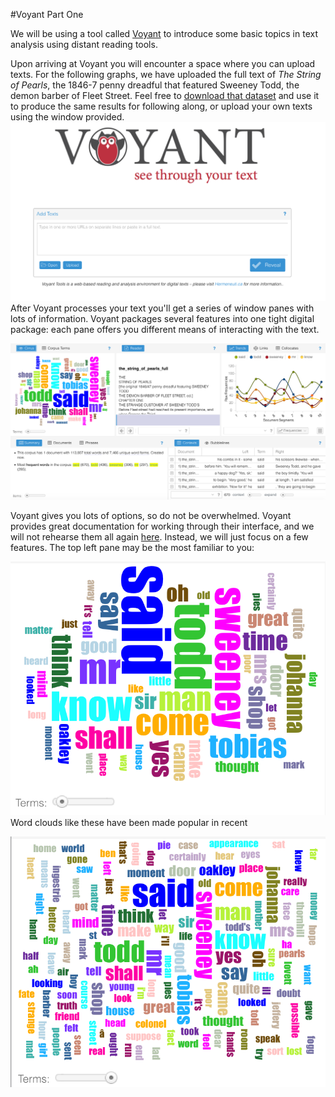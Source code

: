 #Voyant Part One

We will be using a tool called [Voyant](http://voyant-tools.org/) to introduce some basic topics in text analysis using distant reading tools. 

Upon arriving at Voyant you will encounter a space where you can upload texts. For the following graphs, we have uploaded the full text of *The String of Pearls*, the 1846-7 penny dreadful that featured Sweeney Todd, the demon barber of Fleet Street. Feel free to [download that dataset](/assets/the_string_of_pearls_full.txt) and use it to produce the same results for following along, or upload your own texts using the window provided. ![Voyant splash page and text uploader](/assets/voyant_splash_page.png)
After Voyant processes your text you'll get a series of window panes with lots of information. Voyant packages several features into one tight digital package: each pane offers you different means of interacting with the text.

![default view of string of pearls in voyant](/assets/voyant_overview.png)

Voyant gives you lots of options, so do not be overwhelmed. Voyant provides great documentation for working through their interface, and we will not rehearse them all again [here](http://docs.voyant-tools.org/start/). Instead, we will just focus on a few features. The top left pane may be the most familiar to you:

![voyant default wordcloud of string of pearls](/assets/voyant_word_cloud_default.png)
Word clouds like these have been made popular in recent

![voyant word clouse dense](/assets/voyant_word_cloud_dense.png)